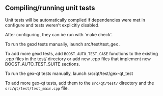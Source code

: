 Compiling/running unit tests
------------------------------------

Unit tests will be automatically compiled if dependencies were met in configure
and tests weren't explicitly disabled.

After configuring, they can be run with 'make check'.

To run the gexd tests manually, launch src/test/test_gex .

To add more gexd tests, add `BOOST_AUTO_TEST_CASE` functions to the existing
.cpp files in the test/ directory or add new .cpp files that
implement new BOOST_AUTO_TEST_SUITE sections.

To run the gex-qt tests manually, launch src/qt/test/gex-qt_test

To add more gex-qt tests, add them to the `src/qt/test/` directory and
the `src/qt/test/test_main.cpp` file.
